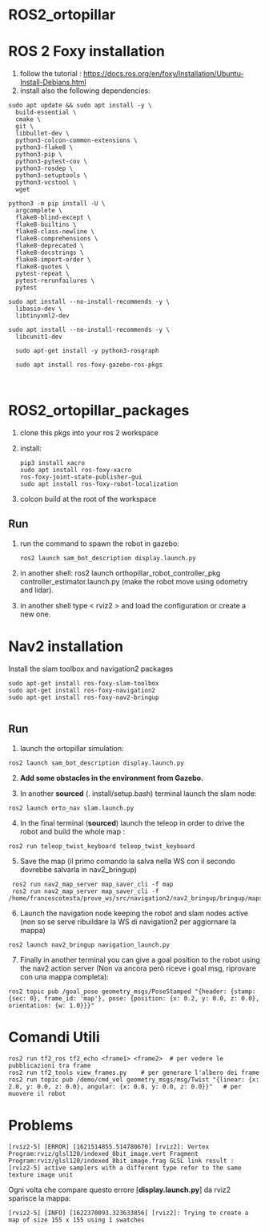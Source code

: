 # ROS2_ortopillar

# ROS 2 Foxy installation
1. follow the tutorial : https://docs.ros.org/en/foxy/Installation/Ubuntu-Install-Debians.html
2. install also the following dependencies:
```
sudo apt update && sudo apt install -y \
  build-essential \
  cmake \
  git \
  libbullet-dev \
  python3-colcon-common-extensions \
  python3-flake8 \
  python3-pip \
  python3-pytest-cov \
  python3-rosdep \
  python3-setuptools \
  python3-vcstool \
  wget

python3 -m pip install -U \
  argcomplete \
  flake8-blind-except \
  flake8-builtins \
  flake8-class-newline \
  flake8-comprehensions \
  flake8-deprecated \
  flake8-docstrings \
  flake8-import-order \
  flake8-quotes \
  pytest-repeat \
  pytest-rerunfailures \
  pytest

sudo apt install --no-install-recommends -y \
  libasio-dev \
  libtinyxml2-dev

sudo apt install --no-install-recommends -y \
  libcunit1-dev

  sudo apt-get install -y python3-rosgraph

  sudo apt install ros-foxy-gazebo-ros-pkgs



   ```

# ROS2_ortopillar_packages


1. clone this pkgs into your ros 2 workspace

2. install: 
   ```
   pip3 install xacro
   sudo apt install ros-foxy-xacro
   ros-foxy-joint-state-publisher-gui
   sudo apt install ros-foxy-robot-localization
   ```

3. colcon build at the root of the workspace
## Run 

1. run the command to spawn the robot in gazebo: 
   ```
   ros2 launch sam_bot_description display.launch.py 
   ```
2. in another shell: ros2 launch orthopillar_robot_controller_pkg controller_estimator.launch.py (make the robot move using odometry and lidar).

3.  in another shell type < rviz2 > and load the configuration or create a new one.

# Nav2 installation
  Install the slam toolbox and navigation2 packages
  ```
  sudo apt-get install ros-foxy-slam-toolbox
  sudo apt-get install ros-foxy-navigation2
  sudo apt-get install ros-foxy-nav2-bringup


  ```
   ## Run 
   1. launch the ortopillar simulation:
   ```
   ros2 launch sam_bot_description display.launch.py
   ```
   2. **Add some obstacles in the environment from Gazebo.**

   3. In another __sourced__ (. install/setup.bash) terminal launch the slam node:
   ```
   ros2 launch orto_nav slam.launch.py
   ```
   4. In the final terminal (__sourced__) launch the teleop in order to drive the robot and build the whole map :
   ```
   ros2 run teleop_twist_keyboard teleop_twist_keyboard
   ```
   5. Save the map (il primo comando la salva nella WS con il secondo dovrebbe salvarla in nav2_bringup)
  ```
   ros2 run nav2_map_server map_saver_cli -f map
   ros2 run nav2_map_server map_saver_cli -f /home/francescotesta/prove_ws/src/navigation2/nav2_bringup/bringup/maps/map
   ```
   
   6. Launch the navigation node keeping the robot and slam nodes active (non so se serve ribuildare la WS di navigation2 per aggiornare la mappa)
   ```
   ros2 launch nav2_bringup navigation_launch.py
   ```
   7. Finally in another terminal you can give a goal position to the robot using the nav2 action server (Non va ancora però riceve i goal msg, riprovare con una mappa completa):
   ```
   ros2 topic pub /goal_pose geometry_msgs/PoseStamped "{header: {stamp: {sec: 0}, frame_id: 'map'}, pose: {position: {x: 0.2, y: 0.0, z: 0.0}, orientation: {w: 1.0}}}"
   ```

# Comandi Utili
```
ros2 run tf2_ros tf2_echo <frame1> <frame2>  # per vedere le pubblicazioni tra frame
ros2 run tf2_tools view_frames.py    # per generare l'albero dei frame 
ros2 run topic pub /demo/cmd_vel geometry_msgs/msg/Twist "{linear: {x: 2.0, y: 0.0, z: 0.0}, angular: {x: 0.0, y: 0.0, z: 0.0}}"   # per muovere il robot 
```
# Problems
```
[rviz2-5] [ERROR] [1621514855.514780670] [rviz2]: Vertex Program:rviz/glsl120/indexed_8bit_image.vert Fragment Program:rviz/glsl120/indexed_8bit_image.frag GLSL link result : 
[rviz2-5] active samplers with a different type refer to the same texture image unit
```

Ogni volta che compare questo errore [**display.launch.py**] da rviz2 sparisce la mappa:

```
[rviz2-5] [INFO] [1622370093.323633856] [rviz2]: Trying to create a map of size 155 x 155 using 1 swatches
```